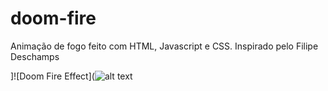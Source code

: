 # doom-fire
Animação de fogo feito com HTML, Javascript e CSS. Inspirado pelo Filipe Deschamps

]![Doom Fire Effect](![alt text](https://github.com/tiagomol1/doom-fire/blob/master/2021-02-01-09-39-28.gif)
